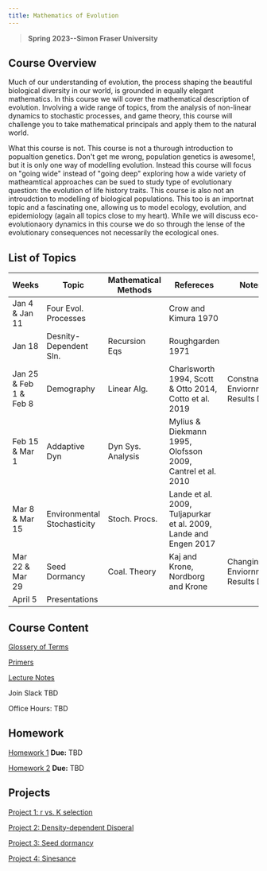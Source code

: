 ```yaml
---
title: Mathematics of Evolution
---
```


> **Spring 2023--Simon Fraser University**

## Course Overview
Much of our understanding of evolution, the process shaping the beautiful biological diversity in our world, is grounded in equally elegant mathematics.  In this course we will cover the mathematical description of evolution. Involving a wide range of topics, from the analysis of non-linear dynamics to stochastic processes, and game theory, this course will challenge you to take mathematical principals and apply them to the natural world. 

What this course is not.  This course is not a thurough introduction to popualtion genetics.  Don't get me wrong, population genetics is awesome!, but it is only one way of modelling evolution.  Instead this course will focus on "going wide" instead of "going deep" exploring how a wide variety of matheamtical approaches can be sued to study type of evolutionary question: the evolution of life history traits.  This course is also not an introudction to modelling of biological populations.  This too is an importnat topic and a fascinating one, allowing us to model ecology, evolution, and epidemiology (again all topics close to my heart).  While we will discuss eco-evolutionaory dynamics in this course we do so through the lense of the evolutionary consequences not necessarily the ecological ones.
 
## List of Topics

|Weeks| Topic       	| Mathematical Methods      | Refereces		|Notes |
|---| ----------- 	| ----------- 	| -----------	|------|
|Jan 4 & Jan 11| Four Evol. Processes|         	| Crow and Kimura 1970| |
|Jan 18| Desnity-Dependent Sln. | Recursion Eqs	 	     	|Roughgarden 1971       	| |
|Jan 25 & Feb 1 & Feb 8 | Demography | Linear Alg. 				| Charlsworth 1994, Scott & Otto 2014, Cotto et al. 2019  | Constnat Enviornment Results Due|
|Feb 15 & Mar 1| Addaptive Dyn | Dyn Sys. Analysis         	| Mylius & Diekmann 1995, Olofsson 2009, Cantrel et al. 2010| |
|Mar 8 & Mar 15 | Environmental Stochasticity | Stoch. Procs. 		|Lande et al. 2009,  Tuljapurkar et al.  2009, Lande and Engen 2017| |
|Mar 22 & Mar 29 | Seed Dormancy| Coal. Theory		| Kaj and Krone, Nordborg and Krone  |Changing Enviornment Results Due |
|April 5| Presentations|||


## Course Content

[Glossery of Terms](Glossary.md)

[Primers](Primers.md)

[Lecture Notes](LectureNotes.md)

Join Slack TBD

Office Hours: TBD

## Homework 

[Homework 1](APMA990_HW1.pdf) **Due:** TBD

[Homework 2](APMA990_HW2.pdf) **Due:** TBD

## Projects

[Project 1: r vs. K selection]()

[Project 2: Density-dependent Disperal]()

[Project 3: Seed dormancy]()

[Project 4: Sinesance]()
